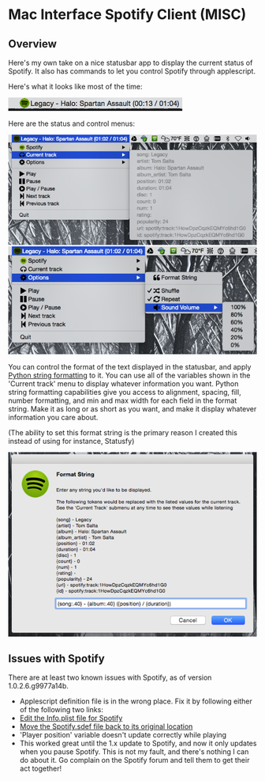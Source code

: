 # Mac Interface Spotify Client (MISC)

## Overview

Here's my own take on a nice statusbar app to display the current status of Spotify.
It also has commands to let you control Spotify through applescript.

Here's what it looks like most of the time:

![Main Display](https://raw.githubusercontent.com/Jzar/misc/docs/screenshots/MISC_display.png)

Here are the status and control menus:

![Status menu](https://raw.githubusercontent.com/Jzar/misc/docs/screenshots/MISC_menu_1.png)
![Control menu](https://raw.githubusercontent.com/Jzar/misc/docs/screenshots/MISC_menu_2.png)

You can control the format of the text displayed in the statusbar, and apply [Python string formatting](https://docs.python.org/2.7/library/string.html#formatstrings) to it.
You can use all of the variables shown in the 'Current track' menu to display whatever information you want.  Python
string formatting capabilities give you access to alignment, spacing, fill, number formatting, and min and max width for
each field in the format string.  Make it as long or as short as you want, and make it display whatever information you
care about.

(The ability to set this format string is the primary reason I created this instead of using for instance, Statusfy)

![String format dialog](https://raw.githubusercontent.com/Jzar/misc/docs/screenshots/MISC_dialog.png)

## Issues with Spotify

There are at least two known issues with Spotify, as of version 1.0.2.6.g9977a14b.

* Applescript definition file is in the wrong place.  Fix it by following either of the following two links:
 * [Edit the Info.plist file for Spotify](https://www.unifiedremote.com/tutorials/how-to-get-spotify-version-spotify-101xxx-on-mac-osx)
 * [Move the Spotify.sdef file back to its original location](http://www.executionunit.com/blog/2015/03/21/spotify-applescript-is-broken/)
* 'Player position' variable doesn't update correctly while playing
 * This worked great until the 1.x update to Spotify, and now it only updates when you pause Spotify.  This is not
   my fault, and there's nothing I can do about it.  Go complain on the Spotify forum and tell them to get their
   act together!
